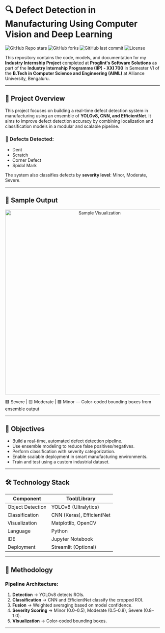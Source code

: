# 🔍 Defect Detection in Manufacturing Using Computer Vision and Deep Learning

![GitHub Repo stars](https://img.shields.io/github/stars/your-username/defect-detection-internship?style=social)
![GitHub forks](https://img.shields.io/github/forks/your-username/defect-detection-internship?style=social)
![GitHub last commit](https://img.shields.io/github/last-commit/your-username/defect-detection-internship)
![License](https://img.shields.io/badge/license-MIT-blue.svg)

This repository contains the code, models, and documentation for my **Industry Internship Project** completed at **Proglint's Software Solutions** as part of the **Industry Internship Programme (IIP) - XXI 700** in Semester VI of the **B.Tech in Computer Science and Engineering (AIML)** at Alliance University, Bengaluru.

---

## 📌 Project Overview

This project focuses on building a real-time defect detection system in manufacturing using an ensemble of **YOLOv8, CNN, and EfficientNet**. It aims to improve defect detection accuracy by combining localization and classification models in a modular and scalable pipeline.

### 🔧 Defects Detected:
- Dent  
- Scratch  
- Corner Defect  
- Spidol Mark

The system also classifies defects by **severity level**: Minor, Moderate, Severe.

---

## 📸 Sample Output

<p align="center">
  <img src="visualizations/sample_output.png" width="600" alt="Sample Visualization">
</p>

🟥 Severe | 🟨 Moderate | 🟩 Minor — Color-coded bounding boxes from ensemble output

---

## 🎯 Objectives

- Build a real-time, automated defect detection pipeline.
- Use ensemble modeling to reduce false positives/negatives.
- Perform classification with severity categorization.
- Enable scalable deployment in smart manufacturing environments.
- Train and test using a custom industrial dataset.

---

## 🛠️ Technology Stack

| Component        | Tool/Library        |
|------------------|---------------------|
| Object Detection | YOLOv8 (Ultralytics)|
| Classification   | CNN (Keras), EfficientNet |
| Visualization    | Matplotlib, OpenCV  |
| Language         | Python              |
| IDE              | Jupyter Notebook    |
| Deployment       | Streamlit (Optional) |

---

## 🧪 Methodology

### Pipeline Architecture:

1. **Detection** → YOLOv8 detects ROIs.
2. **Classification** → CNN and EfficientNet classify the cropped ROI.
3. **Fusion** → Weighted averaging based on model confidence.
4. **Severity Scoring** → Minor (0.0–0.5), Moderate (0.5–0.8), Severe (0.8–1.0).
5. **Visualization** → Color-coded bounding boxes.

---



